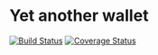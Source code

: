 # Yet another wallet
[![Build Status](https://travis-ci.org/NAlexandrov/yaw.svg?branch=master)](https://travis-ci.org/NAlexandrov/yaw)
[![Coverage Status](https://coveralls.io/repos/github/NAlexandrov/yaw/badge.svg?branch=master)](https://coveralls.io/github/NAlexandrov/yaw?branch=master)
